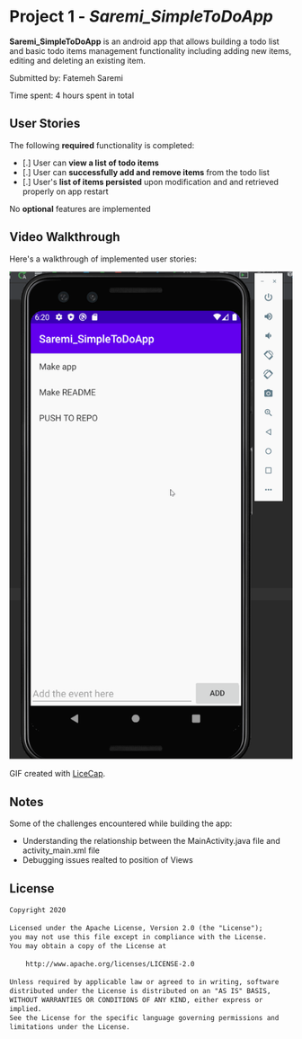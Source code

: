 # Project 1 - *Saremi_SimpleToDoApp*

**Saremi_SimpleToDoApp** is an android app that allows building a todo list and basic todo items management functionality including adding new items, editing and deleting an existing item.

Submitted by: Fatemeh Saremi

Time spent: 4 hours spent in total

## User Stories

The following **required** functionality is completed:

* [.] User can **view a list of todo items**
* [.] User can **successfully add and remove items** from the todo list
* [.] User's **list of items persisted** upon modification and and retrieved properly on app restart

No **optional** features are implemented

## Video Walkthrough

Here's a walkthrough of implemented user stories:

<img src='./readme_imgs/walkthrough.gif' title='Video Walkthrough' width='' alt='Video Walkthrough' />

GIF created with [LiceCap](http://www.cockos.com/licecap/).

## Notes

Some of the challenges encountered while building the app:
* Understanding the relationship between the MainActivity.java file and activity_main.xml file
* Debugging issues realted to position of Views

## License

    Copyright 2020

    Licensed under the Apache License, Version 2.0 (the "License");
    you may not use this file except in compliance with the License.
    You may obtain a copy of the License at

        http://www.apache.org/licenses/LICENSE-2.0

    Unless required by applicable law or agreed to in writing, software
    distributed under the License is distributed on an "AS IS" BASIS,
    WITHOUT WARRANTIES OR CONDITIONS OF ANY KIND, either express or implied.
    See the License for the specific language governing permissions and
    limitations under the License.